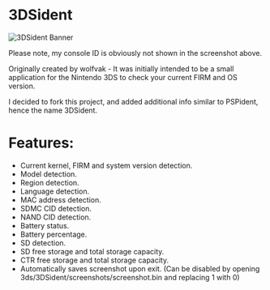 # 3DSident

![3DSident Banner](http://i.imgur.com/Gxvc03d.png)

Please note, my console ID is obviously not shown in the screenshot above.

Originally created by wolfvak - It was initially intended to be a small application for the Nintendo 3DS to check your current FIRM and OS version.

I decided to fork this project, and added additional info similar to PSPident, hence the name 3DSident.

# Features:
- Current kernel, FIRM and system version detection.
- Model detection.
- Region detection.
- Language detection.
- MAC address detection.
- SDMC CID detection.
- NAND CID detection.
- Battery status.
- Battery percentage.
- SD detection.
- SD free storage and total storage capacity.
- CTR free storage and total storage capacity.
- Automatically saves screenshot upon exit. (Can be disabled by opening 3ds/3DSident/screenshots/screenshot.bin and replacing 1 with 0)
